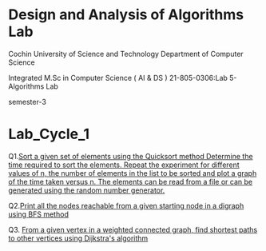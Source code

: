 # Design and Analysis of Algorithms Lab
Cochin University of Science and Technology
Department of Computer Science

Integrated M.Sc in Computer Science ( AI & DS )
21-805-0306:Lab 5-Algorithms Lab

semester-3

# Lab_Cycle_1    
 Q1.[Sort a given set of elements using the Quicksort method Determine the time required to sort the elements. Repeat the experiment for different values of n, the number of elements in the list to be sorted and plot a graph of the time taken versus n. The elements can be read from a file or can be generated using the random number generator.](https://github.com/abhishekmohank/DAA/blob/main/Lab_Cycle_1/Q1_DA.cpp)

    
Q2.[Print all the nodes reachable from a given starting node in a digraph using BFS method ](https://github.com/abhishekmohank/DAA/blob/main/Lab_Cycle_1/Q2.DA.cpp)

Q3. [From a given vertex in a weighted connected graph, find shortest paths to other vertices using Dijkstra's algorithm](#faqs)
